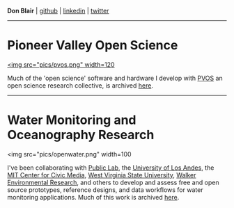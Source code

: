  
**Don Blair** | [github](http://github.com/dwblair) | [linkedin](www.linkedin.com/in/donald-blair-6060145
) | [twitter](http://twitter.com/donwblair)

-----

# Pioneer Valley Open Science 

<a href="https://github.com/p-v-o-s/"><img src="pics/pvos.png" width=120 </img></a>

Much of the 'open science' software and hardware I develop with [PVOS](http://pvos.org) an open science research collective, is archived [here](https://github.com/p-v-o-s/). 

-----

# Water Monitoring and Oceanography Research

<img src="pics/openwater.png" width=100</img>

I've been collaborating with [Public Lab](http://publiclab.org), the [University of Los Andes](http://www.uniandes.edu.co/), the [MIT Center for Civic Media](https://civic.mit.edu/), [West Virginia State University](https://civic.mit.edu/), [Walker Environmental Research](http://walkerenvres.com/), and others to develop and assess free and open source prototypes, reference designs, and data workflows for water monitoring applications. Much of this work is archived [here](https://github.com/openwaterproject).  
